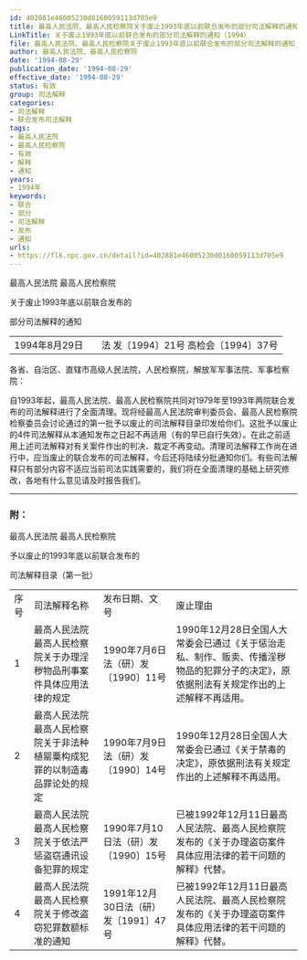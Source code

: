 ```yaml
---
id: 402881e46005230d0160059113d705e9
title: 最高人民法院、最高人民检察院关于废止1993年底以前联合发布的部分司法解释的通知
LinkTitle: 关于废止1993年底以前联合发布的部分司法解释的通知（1994）
file: 最高人民法院、最高人民检察院关于废止1993年底以前联合发布的部分司法解释的通知_19940829_402881e46005230d0160059113d705e9.docx
author: 最高人民法院、最高人民检察院
date: '1994-08-29'
publication_date: '1994-08-29'
effective_date: '1994-08-29'
status: 有效
group: 司法解释
categories:
- 司法解释
- 联合发布司法解释
tags:
- 最高人民法院
- 最高人民检察院
- 有效
- 解释
- 通知
years:
- 1994年
keywords:
- 联合
- 部分
- 司法解释
- 发布
- 通知
urls:
- https://flk.npc.gov.cn/detail?id=402881e46005230d0160059113d705e9
---
```


最高人民法院 最高人民检察院

关于废止1993年底以前联合发布的

部分司法解释的通知

|  |  |  |
| --- | --- | --- |
| 1994年8月29日 |  | 法 发〔1994〕21号  高检会〔1994〕37号 |

各省、自治区、直辖市高级人民法院，人民检察院，解放军军事法院、军事检察院：

自1993年起，最高人民法院、最高人民检察院共同对1979年至1993年两院联合发布的司法解释进行了全面清理。现将经最高人民法院审判委员会、最高人民检察院检察委员会讨论通过的第一批予以废止的司法解释目录印发给你们。这批予以废止的4件司法解释从本通知发布之日起不再适用（有的早已自行失效）。在此之前适用上述司法解释对有关案件作出的判决、裁定不再变动。清理司法解释工作尚在进行中，应当废止的联合发布的司法解释，今后还将陆续分批通知你们。有些司法解释只有部分内容不适应当前司法实践需要的，我们将在全面清理的基础上研究修改，各地有什么意见请及时报告我们。

---

### 附：

最高人民法院 最高人民检察院

予以废止的1993年底以前联合发布的

司法解释目录（第一批）

|  |  |  |  |
| --- | --- | --- | --- |
| 序号 | 司法解释名称 | 发布日期、文号 | 废止理由 |
| 1 | 最高人民法院 最高人民检察院关于办理淫秽物品刑事案件具体应用法律的规定 | 1990年7月6日法（研）发〔1990〕11号 | 1990年12月28日全国人大常委会已通过《关于惩治走私、制作、贩卖、传播淫秽物品的犯罪分子的决定》，原依据刑法有关规定作出的上述解释不再适用。 |
| 2 | 最高人民法院 最高人民检察院关于非法种植罂粟构成犯罪的以制造毒品罪论处的规定 | 1990年7月9日法（研）发〔1990〕14号 | 1990年12月28日全国人大常委会已通过《关于禁毒的决定》，原依据刑法有关规定作出的上述解释不再适用。 |
| 3 | 最高人民法院 最高人民检察院关于依法严惩盗窃通讯设备犯罪的规定 | 1990年7月10日法（研）发〔1990〕15号 | 已被1992年12月11日最高人民法院、最高人民检察院发布的《关于办理盗窃案件具体应用法律的若干问题的解释》代替。 |
| 4 | 最高人民法院 最高人民检察院关于修改盗窃犯罪数额标准的通知 | 1991年12月30日法（研）发〔1991〕47号 | 已被1992年12月11日最高人民法院、最高人民检察院发布的《关于办理盗窃案件具体应用法律的若干问题的解释》代替。 |
